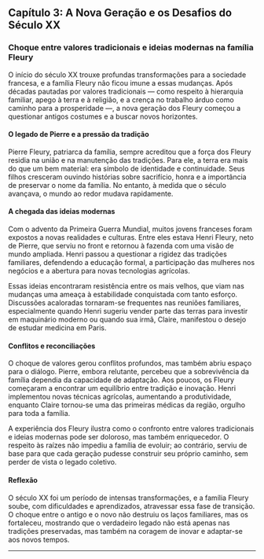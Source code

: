 
## Capítulo 3: A Nova Geração e os Desafios do Século XX

### Choque entre valores tradicionais e ideias modernas na família Fleury

O início do século XX trouxe profundas transformações para a sociedade francesa, e a família Fleury não ficou imune a essas mudanças. Após décadas pautadas por valores tradicionais — como respeito à hierarquia familiar, apego à terra e à religião, e a crença no trabalho árduo como caminho para a prosperidade —, a nova geração dos Fleury começou a questionar antigos costumes e a buscar novos horizontes.

#### O legado de Pierre e a pressão da tradição

Pierre Fleury, patriarca da família, sempre acreditou que a força dos Fleury residia na união e na manutenção das tradições. Para ele, a terra era mais do que um bem material: era símbolo de identidade e continuidade. Seus filhos cresceram ouvindo histórias sobre sacrifício, honra e a importância de preservar o nome da família. No entanto, à medida que o século avançava, o mundo ao redor mudava rapidamente.

#### A chegada das ideias modernas

Com o advento da Primeira Guerra Mundial, muitos jovens franceses foram expostos a novas realidades e culturas. Entre eles estava Henri Fleury, neto de Pierre, que serviu no front e retornou à fazenda com uma visão de mundo ampliada. Henri passou a questionar a rigidez das tradições familiares, defendendo a educação formal, a participação das mulheres nos negócios e a abertura para novas tecnologias agrícolas.

Essas ideias encontraram resistência entre os mais velhos, que viam nas mudanças uma ameaça à estabilidade conquistada com tanto esforço. Discussões acaloradas tornaram-se frequentes nas reuniões familiares, especialmente quando Henri sugeriu vender parte das terras para investir em maquinário moderno ou quando sua irmã, Claire, manifestou o desejo de estudar medicina em Paris.

#### Conflitos e reconciliações

O choque de valores gerou conflitos profundos, mas também abriu espaço para o diálogo. Pierre, embora relutante, percebeu que a sobrevivência da família dependia da capacidade de adaptação. Aos poucos, os Fleury começaram a encontrar um equilíbrio entre tradição e inovação. Henri implementou novas técnicas agrícolas, aumentando a produtividade, enquanto Claire tornou-se uma das primeiras médicas da região, orgulho para toda a família.

A experiência dos Fleury ilustra como o confronto entre valores tradicionais e ideias modernas pode ser doloroso, mas também enriquecedor. O respeito às raízes não impediu a família de evoluir; ao contrário, serviu de base para que cada geração pudesse construir seu próprio caminho, sem perder de vista o legado coletivo.

#### Reflexão

O século XX foi um período de intensas transformações, e a família Fleury soube, com dificuldades e aprendizados, atravessar essa fase de transição. O choque entre o antigo e o novo não destruiu os laços familiares, mas os fortaleceu, mostrando que o verdadeiro legado não está apenas nas tradições preservadas, mas também na coragem de inovar e adaptar-se aos novos tempos.

---
```